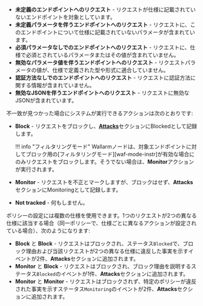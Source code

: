 * **未定義のエンドポイントへのリクエスト** - リクエストが仕様に記載されていないエンドポイントを対象としています。
* **未定義パラメータを伴うエンドポイントへのリクエスト** - リクエストに、このエンドポイントについて仕様に記載されていないパラメータが含まれています。
* **必須パラメータなしでのエンドポイントへのリクエスト** - リクエストに、仕様で必須とされているパラメータまたはその値が含まれていません。
* **無効なパラメータ値を伴うエンドポイントへのリクエスト** - リクエストパラメータの値が、仕様で定義された型や形式に適合していません。
* **認証方法なしでのエンドポイントへのリクエスト** - リクエストに認証方法に関する情報が含まれていません。
* **無効なJSONを伴うエンドポイントへのリクエスト** - リクエストに無効なJSONが含まれています。

不一致が見つかった場合にシステムが実行できるアクションは次のとおりです:

* **Block** - リクエストをブロックし、[**Attacks**](../user-guides/events/check-attack.md)セクションにBlockedとして記録します。

    !!! info "フィルタリングモード"
        Wallarmノードは、対象エンドポイントに対してブロック用の[フィルタリングモード][waf-mode-instr]が有効な場合にのみリクエストをブロックします。そうでない場合は、**Monitor**アクションが実行されます。

* **Monitor** - リクエストを不正とマークしますが、ブロックはせず、**Attacks**セクションにMonitoringとして記録します。
* **Not tracked** - 何もしません。

ポリシーの設定には複数の仕様を使用できます。1つのリクエストが2つの異なる仕様に該当する場合（同一ポリシーで、仕様ごとに異なるアクションが設定されている場合）、次のようになります:

* **Block** と **Block** - リクエストはブロックされ、ステータス`Blocked`で、ブロック理由および当該リクエストが2つの異なる仕様に違反した事実を示すイベントが2件、**Attacks**セクションに追加されます。
* **Monitor** と **Block** - リクエストはブロックされ、ブロック理由を説明するステータス`Blocked`のイベントが1件、**Attacks**セクションに追加されます。
* **Monitor** と **Monitor** - リクエストはブロックされず、特定のポリシーが違反された事実を示すステータス`Monitoring`のイベントが2件、**Attacks**セクションに追加されます。